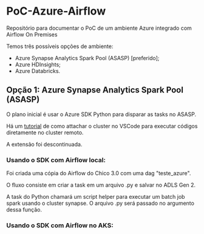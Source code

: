 # PoC-Azure-Airflow
Repositório para documentar o PoC de um ambiente Azure integrado com Airflow On Premises

Temos três possíveis opções de ambiente:
- Azure Synapse Analytics Spark Pool (ASASP) [preferido];
- Azure HDInsights;
- Azure Databricks.

## Opção 1: Azure Synapse Analytics Spark Pool (ASASP)
O plano inicial é usar o Azure SDK Python para disparar as tasks no ASASP.

Há um [tutorial](https://docs.microsoft.com/en-us/azure/synapse-analytics/spark/vscode-tool-synapse#open-a-work-folder) de como attachar o cluster no VSCode para executar códigos diretamente no cluster remoto. 

A extensão foi descontinuada. 

### Usando o SDK com Airflow local:
Foi criada uma cópia do Airflow do Chico 3.0 com uma dag "teste_azure".

O fluxo consiste em criar a task em um arquivo .py e salvar no ADLS Gen 2.

A task do Python chamará um script helper para executar um batch job spark usando o cluster synapse. O arquivo .py será passado no argumento dessa função.

### Usando o SDK com Airflow no AKS:
